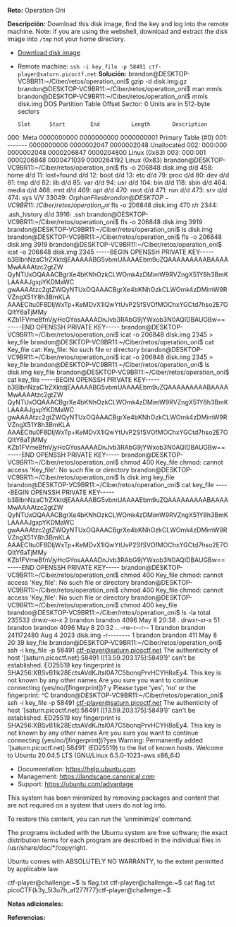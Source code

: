 **Reto:**  Operation Oni

**Descripción:**
Download this disk image, find the key and log into the remote machine. Note: if you are using the webshell, download and extract the disk image into `/tmp` not your home directory.

- [Download disk image](https://artifacts.picoctf.net/c/71/disk.img.gz)
- Remote machine: `ssh -i key_file -p 58491 ctf-player@saturn.picoctf.net`
**Solución:**
brandon@DESKTOP-VC9BR11:~/Ciber/retos/operation_oni$ gzip -d disk.img.gz
brandon@DESKTOP-VC9BR11:~/Ciber/retos/operation_oni$ man mmls
brandon@DESKTOP-VC9BR11:~/Ciber/retos/operation_oni$ mmls disk.img
DOS Partition Table
Offset Sector: 0
Units are in 512-byte sectors

      Slot      Start        End          Length       Description
000:  Meta      0000000000   0000000000   0000000001   Primary Table (#0)
001:  -------   0000000000   0000002047   0000002048   Unallocated
002:  000:000   0000002048   0000206847   0000204800   Linux (0x83)
003:  000:001   0000206848   0000471039   0000264192   Linux (0x83)
brandon@DESKTOP-VC9BR11:~/Ciber/retos/operation_oni$ fls -o 206848 disk.img
d/d 458:        home
d/d 11: lost+found
d/d 12: boot
d/d 13: etc
d/d 79: proc
d/d 80: dev
d/d 81: tmp
d/d 82: lib
d/d 85: var
d/d 94: usr
d/d 104:        bin
d/d 118:        sbin
d/d 464:        media
d/d 468:        mnt
d/d 469:        opt
d/d 470:        root
d/d 471:        run
d/d 473:        srv
d/d 474:        sys
V/V 33049:      $OrphanFiles
brandon@DESKTOP-VC9BR11:~/Ciber/retos/operation_oni$ fls -o 206848 disk.img 470
r/r 2344:       .ash_history
d/d 3916:       .ssh
brandon@DESKTOP-VC9BR11:~/Ciber/retos/operation_oni$ fls -o 206848 disk.img 3919
brandon@DESKTOP-VC9BR11:~/Ciber/retos/operation_oni$ ls
disk.img
brandon@DESKTOP-VC9BR11:~/Ciber/retos/operation_oni$ fls -o 206848 disk.img 3919
brandon@DESKTOP-VC9BR11:~/Ciber/retos/operation_oni$ icat -o 206848 disk.img 2345
-----BEGIN OPENSSH PRIVATE KEY-----
b3BlbnNzaC1rZXktdjEAAAAABG5vbmUAAAAEbm9uZQAAAAAAAAABAAAAMwAAAAtzc2gtZW
QyNTUxOQAAACBgrXe4bKNhOzkCLWOmk4zDMimW9RVZngX51Y8h3BmKLAAAAJgxpYKDMaWC
gwAAAAtzc2gtZWQyNTUxOQAAACBgrXe4bKNhOzkCLWOmk4zDMimW9RVZngX51Y8h3BmKLA
AAAECItu0F8DIjWxTp+KeMDvX1lQwYtUvP2SfSVOfMOChxYGCtd7hso2E7OQItY6aTjMMy
KZb1FVmeBfnVjyHcGYosAAAADnJvb3RAbG9jYWxob3N0AQIDBAUGBw==
-----END OPENSSH PRIVATE KEY-----
brandon@DESKTOP-VC9BR11:~/Ciber/retos/operation_oni$ icat -o 206848 disk.img 2345 > key_file
brandon@DESKTOP-VC9BR11:~/Ciber/retos/operation_oni$ cat Key_file
cat: Key_file: No such file or directory
brandon@DESKTOP-VC9BR11:~/Ciber/retos/operation_oni$ icat -o 206848 disk.img 2345 > key_file
brandon@DESKTOP-VC9BR11:~/Ciber/retos/operation_oni$ ls
disk.img  key_file
brandon@DESKTOP-VC9BR11:~/Ciber/retos/operation_oni$ cat key_file
-----BEGIN OPENSSH PRIVATE KEY-----
b3BlbnNzaC1rZXktdjEAAAAABG5vbmUAAAAEbm9uZQAAAAAAAAABAAAAMwAAAAtzc2gtZW
QyNTUxOQAAACBgrXe4bKNhOzkCLWOmk4zDMimW9RVZngX51Y8h3BmKLAAAAJgxpYKDMaWC
gwAAAAtzc2gtZWQyNTUxOQAAACBgrXe4bKNhOzkCLWOmk4zDMimW9RVZngX51Y8h3BmKLA
AAAECItu0F8DIjWxTp+KeMDvX1lQwYtUvP2SfSVOfMOChxYGCtd7hso2E7OQItY6aTjMMy
KZb1FVmeBfnVjyHcGYosAAAADnJvb3RAbG9jYWxob3N0AQIDBAUGBw==
-----END OPENSSH PRIVATE KEY-----
brandon@DESKTOP-VC9BR11:~/Ciber/retos/operation_oni$ chmod 400 Key_file
chmod: cannot access 'Key_file': No such file or directory
brandon@DESKTOP-VC9BR11:~/Ciber/retos/operation_oni$ ls
disk.img  key_file
brandon@DESKTOP-VC9BR11:~/Ciber/retos/operation_oni$ cat key_file
-----BEGIN OPENSSH PRIVATE KEY-----
b3BlbnNzaC1rZXktdjEAAAAABG5vbmUAAAAEbm9uZQAAAAAAAAABAAAAMwAAAAtzc2gtZW
QyNTUxOQAAACBgrXe4bKNhOzkCLWOmk4zDMimW9RVZngX51Y8h3BmKLAAAAJgxpYKDMaWC
gwAAAAtzc2gtZWQyNTUxOQAAACBgrXe4bKNhOzkCLWOmk4zDMimW9RVZngX51Y8h3BmKLA
AAAECItu0F8DIjWxTp+KeMDvX1lQwYtUvP2SfSVOfMOChxYGCtd7hso2E7OQItY6aTjMMy
KZb1FVmeBfnVjyHcGYosAAAADnJvb3RAbG9jYWxob3N0AQIDBAUGBw==
-----END OPENSSH PRIVATE KEY-----
brandon@DESKTOP-VC9BR11:~/Ciber/retos/operation_oni$ chmod 400 Key_file
chmod: cannot access 'Key_file': No such file or directory
brandon@DESKTOP-VC9BR11:~/Ciber/retos/operation_oni$ chmod 400 Key_file
chmod: cannot access 'Key_file': No such file or directory
brandon@DESKTOP-VC9BR11:~/Ciber/retos/operation_oni$ chmod 400 key_file
brandon@DESKTOP-VC9BR11:~/Ciber/retos/operation_oni$ ls -la
total 235532
drwxr-xr-x  2 brandon brandon      4096 May  8 20:38 .
drwxr-xr-x 51 brandon brandon      4096 May  8 20:32 ..
-rw-r--r--  1 brandon brandon 241172480 Aug  4  2023 disk.img
-r--------  1 brandon brandon       411 May  8 20:39 key_file
brandon@DESKTOP-VC9BR11:~/Ciber/retos/operation_oni$ ssh -i key_file -p 58491 ctf-player@saturn.picoctf.net
The authenticity of host '[saturn.picoctf.net]:58491 ([13.59.203.175]:58491)' can't be established.
ED25519 key fingerprint is SHA256:XBSvB1lk28EctsAVdKJtsl0A7C5bonqPrvHCYH8aEy4.
This key is not known by any other names
Are you sure you want to continue connecting (yes/no/[fingerprint])? y
Please type 'yes', 'no' or the fingerprint: ^C
brandon@DESKTOP-VC9BR11:~/Ciber/retos/operation_oni$ ssh -i key_file -p 58491 ctf-player@saturn.picoctf.net
The authenticity of host '[saturn.picoctf.net]:58491 ([13.59.203.175]:58491)' can't be established.
ED25519 key fingerprint is SHA256:XBSvB1lk28EctsAVdKJtsl0A7C5bonqPrvHCYH8aEy4.
This key is not known by any other names
Are you sure you want to continue connecting (yes/no/[fingerprint])?yes 
Warning: Permanently added '[saturn.picoctf.net]:58491' (ED25519) to the list of known hosts.
Welcome to Ubuntu 20.04.5 LTS (GNU/Linux 6.5.0-1023-aws x86_64)

 * Documentation:  https://help.ubuntu.com
 * Management:     https://landscape.canonical.com
 * Support:        https://ubuntu.com/advantage

This system has been minimized by removing packages and content that are
not required on a system that users do not log into.

To restore this content, you can run the 'unminimize' command.

The programs included with the Ubuntu system are free software;
the exact distribution terms for each program are described in the
individual files in /usr/share/doc/*/copyright.

Ubuntu comes with ABSOLUTELY NO WARRANTY, to the extent permitted by
applicable law.

ctf-player@challenge:~$ ls
flag.txt
ctf-player@challenge:~$ cat flag.txt
picoCTF{k3y_5l3u7h_af277f77}ctf-player@challenge:~$

**Notas adicionales:**

**Referencias:** 